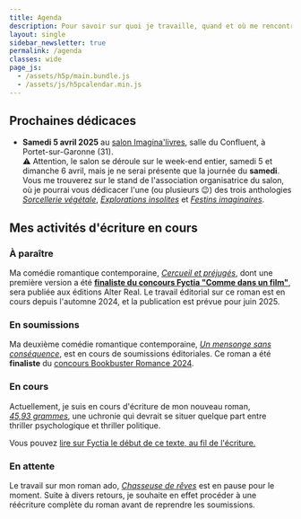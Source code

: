 ```yaml
---
title: Agenda
description: Pour savoir sur quoi je travaille, quand et où me rencontrer (événements, dédicaces...) Voici mon agenda !
layout: single
sidebar_newsletter: true
permalink: /agenda
classes: wide
page_js:
  - /assets/h5p/main.bundle.js
  - /assets/js/h5pcalendar.min.js
---
```


<div id="h5p-publications"></div>

## Prochaines dédicaces

- **Samedi 5 avril 2025** au <a href="https://www.instagram.com/p/DBwmr_8uqHz/" target="_blank">salon Imagina'livres</a>, salle du Confluent, à Portet-sur-Garonne (31).<br>
⚠️ Attention, le salon se déroule sur le week-end entier, samedi 5 et dimanche 6 avril, mais je ne serai présente que la journée du **samedi**.<br>
Vous me trouverez sur le stand de l'association organisatrice du salon, où je pourrai vous dédicacer l'une (ou plusieurs 😉) des trois anthologies [*Sorcellerie végétale*](/publications/pot-a-ceder), [*Explorations insolites*](/publications/dragonirie) et [*Festins imaginaires*](/publications/mesaventures-vitaminees).
<!-- Dimanche 20 avril 2025 sur le stand des <a href="https://herosdepapierfroisse.fr/editionshpf/" target="_blank">éditions HPF</a> au festival <a href="https://www.instagram.com/p/DBB69SxAtRK/?img_index=1" target="_blank">L'Ouest Hurlant</a>, La Paillette, à Rennes (35).-->


## Mes activités d'écriture en cours

### À paraître

Ma comédie romantique contemporaine, [*Cercueil et préjugés*](/publications/cercueil-et-prejuges), dont une première version a été <a href="https://www.fyctia.com/blog/articles/833" target="_blank">**finaliste du concours Fyctia "Comme dans un film"**</a>, sera publiée aux éditions Alter Real. Le travail éditorial sur ce roman est en cours depuis l'automne 2024, et la publication est prévue pour juin 2025.

### En soumissions

Ma deuxième comédie romantique contemporaine, [*Un mensonge sans conséquence*](/publications/projets-en-cours/#un-mensonge-sans-conséquence), est en cours de soumissions éditoriales.
Ce roman a été **finaliste** du <a href="https://www.instagram.com/p/C8O5XMRqK0P/?img_index=5" target="_blank">concours Bookbuster Romance 2024</a>.

### En cours

Actuellement, je suis en cours d'écriture de mon nouveau roman, [*45,93&nbsp;grammes*](/publications/projets-en-cours/#4593grammes), une uchronie qui devrait se situer quelque part entre thriller psychologique et thriller politique.

Vous pouvez <a href="https://www.fyctia.com/stories/45-93-grammes" target="_blank">lire sur Fyctia le début de ce texte, au fil de l'écriture.</a>

### En attente

Le travail sur mon roman ado, [*Chasseuse de rêves*](/publications/projets-en-cours/#chasseuse-de-r%C3%AAves-titre-provisoire) est en pause pour le moment. Suite à divers retours, je souhaite en effet procéder à une réécriture complète du roman avant de reprendre les soumissions.


